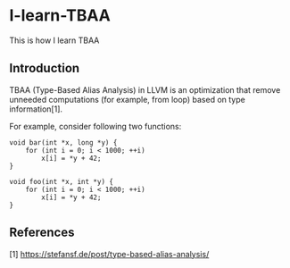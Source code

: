 # I-learn-TBAA
This is how I learn TBAA
## Introduction
TBAA (Type-Based Alias Analysis) in LLVM is an optimization that remove unneeded
computations (for example, from loop) based on type information[1]. 

For example, consider following two functions:
```
void bar(int *x, long *y) {
    for (int i = 0; i < 1000; ++i)
        x[i] = *y + 42;
}
                                                                                                               
void foo(int *x, int *y) {  
    for (int i = 0; i < 1000; ++i)
        x[i] = *y + 42; 
}  
```
## References
[1] https://stefansf.de/post/type-based-alias-analysis/
